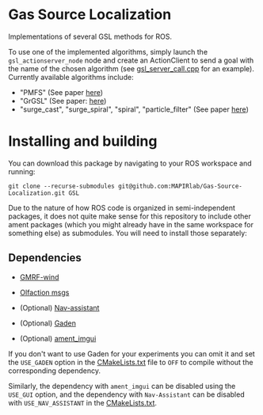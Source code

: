 # Gas Source Localization
Implementations of several GSL methods for ROS.

To use one of the implemented algorithms, simply launch the `gsl_actionserver_node` node and create an ActionClient to send a goal with the name of the chosen algorithm (see [gsl_server_call.cpp](gsl_server/src/gsl_server_call.cpp) for an example).
Currently available algorithms include:


- "PMFS" (See paper [here](https://ieeexplore.ieee.org/document/10592836))
- "GrGSL" (See paper: [here](https://ieeexplore.ieee.org/document/9347683))
- "surge_cast", "surge_spiral", "spiral", "particle_filter" (See paper [here](https://dl.acm.org/doi/10.1145/3378184.3378220))

# Installing and building
You can download this package by navigating to your ROS workspace and running:

`git clone --recurse-submodules git@github.com:MAPIRlab/Gas-Source-Localization.git GSL`

Due to the nature of how ROS code is organized in semi-independent packages, it does not quite make sense for this repository to include other ament packages (which you might already have in the same workspace for something else) as submodules. You will need to install those separately:

## Dependencies

- [GMRF-wind](https://github.com/MAPIRlab/GMRF-wind)
- [Olfaction msgs](https://github.com/MAPIRlab/olfaction_msgs)

- (Optional) [Nav-assistant](https://github.com/MAPIRlab/navigation-assistant)
- (Optional) [Gaden](https://github.com/MAPIRlab/gaden)
- (Optional) [ament_imgui](https://github.com/PepeOjeda/ament_imgui)


If you don't want to use Gaden for your experiments you can omit it and set the `USE_GADEN` option in the [CMakeLists.txt](gsl_server/CMakeLists.txt) file to `OFF` to compile without the corresponding dependency.

Similarly, the dependency with `ament_imgui` can be disabled using the `USE_GUI` option, and the dependency with `Nav-Assistant` can be disabled with `USE_NAV_ASSISTANT` in the [CMakeLists.txt](gsl_server/CMakeLists.txt).
